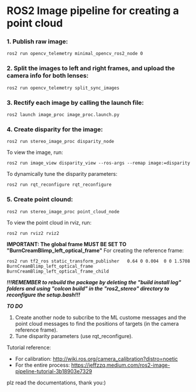 # ROS2 Image pipeline for creating a point cloud

### 1. Publish raw image:
   
```	
ros2 run opencv_telemetry minimal_opencv_ros2_node 0
```

### 2. Split the images to left and right frames, and upload the camera info for both lenses:

```
ros2 run opencv_telemetry split_sync_images
```

### 3. Rectify each image by calling the launch file:

```
ros2 launch image_proc image_proc.launch.py
```

### 4. Create disparity for the image:

```
ros2 run stereo_image_proc disparity_node
```

To view the image, run:

``` 
ros2 run image_view disparity_view --ros-args --remap image:=disparity
```

To dynamically tune the disparity parameters:

```
ros2 run rqt_reconfigure rqt_reconfigure
```

### 5. Create point clound:

```
ros2 run stereo_image_proc point_cloud_node 
```

To view the point cloud in rviz, run:

```
ros2 run rviz2 rviz2
```
	
**IMPORTANT: The global frame MUST BE SET TO "BurnCreamBlimp_left_optical_frame"**
For creating the reference frame:

```
ros2 run tf2_ros static_transform_publisher   0.64 0 0.004  0 0 1.5708   BurnCreamBlimp_left_optical_frame   BurnCreamBlimp_left_optical_frame_child
```	


***!!!REMEMBER to rebuild the package by deleting the "build install log" folders and using "colcon build" in the "ros2_stereo" directory to reconfigure the setup.bash!!!***

***TO DO***

1. Create another node to subcribe to the ML custome messages and the point cloud messages to find the positions of targets (in the camera reference frame).
2. Tune disparity parameters (use rqt_reconfigure).

Tutorial reference:
- For calibration: http://wiki.ros.org/camera_calibration?distro=noetic
- For the entire process: https://jeffzzq.medium.com/ros2-image-pipeline-tutorial-3b18903e7329


plz read the documentations, thank you:)
